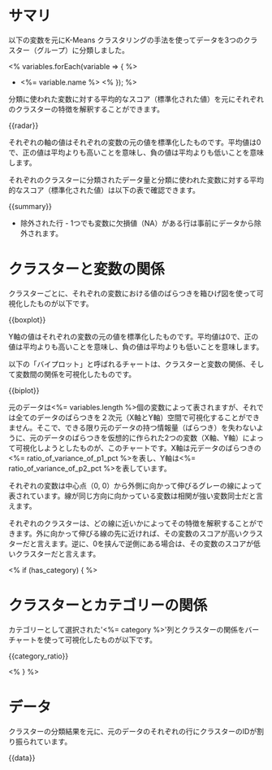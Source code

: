 # サマリ

以下の変数を元にK-Means クラスタリングの手法を使ってデータを3つのクラスター（グループ）に分類しました。

<% variables.forEach(variable => { %>
  - <%= variable.name %>
<% }); %>


分類に使われた変数に対する平均的なスコア（標準化された値）を元にそれぞれのクラスターの特徴を解釈することができます。

{{radar}}

それぞれの軸の値はそれぞれの変数の元の値を標準化したものです。平均値は0で、正の値は平均よりも高いことを意味し、負の値は平均よりも低いことを意味します。

それぞれのクラスターに分類されたデータ量と分類に使われた変数に対する平均的なスコア（標準化された値）は以下の表で確認できます。

{{summary}}

* 除外された行 - 1つでも変数に欠損値（NA）がある行は事前にデータから除外されます。

# クラスターと変数の関係

クラスターごとに、それぞれの変数における値のばらつきを箱ひげ図を使って可視化したものが以下です。

{{boxplot}}

Y軸の値はそれぞれの変数の元の値を標準化したものです。平均値は0で、正の値は平均よりも高いことを意味し、負の値は平均よりも低いことを意味します。

以下の「バイプロット」と呼ばれるチャートは、クラスターと変数の関係、そして変数間の関係を可視化したものです。

{{biplot}}

元のデータは<%= variables.length %>個の変数によって表されますが、それでは全てのデータのばらつきを２次元（X軸とY軸）空間で可視化することができません。そこで、できる限り元のデータの持つ情報量（ばらつき）を失わないように、元のデータのばらつきを仮想的に作られた2つの変数（X軸、Y軸）によって可視化しようとしたものが、このチャートです。X軸は元データのばらつきの<%= ratio_of_variance_of_p1_pct %>を表し、Y軸は<%= ratio_of_variance_of_p2_pct %>を表しています。

それぞれの変数は中心点（0, 0）から外側に向かって伸びるグレーの線によって表されています。線が同じ方向に向かっている変数は相関が強い変数同士だと言えます。

それぞれのクラスターは、どの線に近いかによってその特徴を解釈することができます。外に向かって伸びる線の先に近ければ、その変数のスコアが高いクラスターだと言えます。逆に、0を挟んで逆側にある場合は、その変数のスコアが低いクラスターだと言えます。

<% if (has_category) { %>

# クラスターとカテゴリーの関係

カテゴリーとして選択された'<%= category %>'列とクラスターの関係をバーチャートを使って可視化したものが以下です。

{{category_ratio}}

<% } %>

# データ

クラスターの分類結果を元に、元のデータのそれぞれの行にクラスターのIDが割り振られています。

{{data}}

